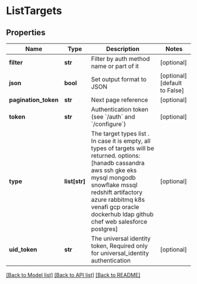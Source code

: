 # ListTargets

## Properties
Name | Type | Description | Notes
------------ | ------------- | ------------- | -------------
**filter** | **str** | Filter by auth method name or part of it | [optional] 
**json** | **bool** | Set output format to JSON | [optional] [default to False]
**pagination_token** | **str** | Next page reference | [optional] 
**token** | **str** | Authentication token (see &#x60;/auth&#x60; and &#x60;/configure&#x60;) | [optional] 
**type** | **list[str]** | The target types list . In case it is empty, all types of targets will be returned. options: [hanadb cassandra aws ssh gke eks mysql mongodb snowflake mssql redshift artifactory azure rabbitmq k8s venafi gcp oracle dockerhub ldap github chef web salesforce postgres] | [optional] 
**uid_token** | **str** | The universal identity token, Required only for universal_identity authentication | [optional] 

[[Back to Model list]](../README.md#documentation-for-models) [[Back to API list]](../README.md#documentation-for-api-endpoints) [[Back to README]](../README.md)



